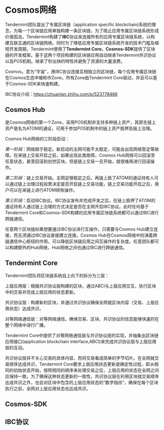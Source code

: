 # Cosmos网络
Tendermint团队提出了专属区块链（application specific blockchain)系统的理念，为每一个区块链应用单独构建一条区块链。为了阻止应用专属区块链系统形成价值孤岛，Tendermint构建了**IBC**协议来连接所有的应用专属区块链系统，以构建互联互通的区块链网络。同时为了降低应用专属区块链系统开发的技术门槛及缩短开发周期，Tendermint使用了**Tendermint Core、Cosmos-SDK**提供了区块链的开发框架。基于这两个项目构建的区块链应用自动继承Tendermint共识协议以及POS机制。继承了秒出快的特性并避免了资源的大量浪费。

Cosmos，意为“宇宙”，用IBC协议连接互相独立的区块链，每个应用专属区块链在Cosmos生态中被称作Zone，所有Zone由Tendermint Core驱动，并且可以基于Cosmos-SDK来快速构建。

IBC协议介绍：https://zhuanlan.zhihu.com/p/523778488

## Cosmos Hub
是Cosmos网络的第一个Zone，采用POS机制并支持多种链上资产，其原生链上资产是名为ATOM的通证，可用于参加POS机制中的链上资产抵押及链上治理。

Cosmos Hub网络的三阶段启动：

*第一阶段*：网络趋于稳定。新启动的主网可能不太稳定，可能会出现网络暂定等故障。在来链上交易开启之前，如果出现此类故障，Cosmos Hub网络可以回滚至任意状态，甚至回滚到创世区块。但是链上交易一旦开始，就很难再进行回滚操作。

*第二阶段*：链上交易开始。主网足够稳定之后，再链上抵了ATOM的通证持有人可以通过链上治理过程投票决定是否开启链上交易功能，链上交易功能开启之后，用户可以在来链上进行ATOM转账操作。

*第三阶段*：启动IBC协议。IBC协议发布并完成开发之后，在链上抵押了ATOM的通证持有人通过链上治理的方式决定是否在主网开启IBC协议。此时任何基于Tendermint Core和Cosmos-SDK构建的应用专属区块链系统都可以通过IBC进行跨链通信。

任意两个区块链如果想要通过IBC协议进行互操作，只需要与Cosmos Hub建立连接，而无须通过IBC协议直接建立连接。Cosmos Hub在Cosmos网络中扮演着跨链通信中心枢纽的作用，可以降低区块链应用之间互操作的复杂度。任意团队都可以构建额外的Hub网络，Hub网络之间也通过IBC进行跨链通信。

## Tendermint Core
Tendermint团队将区块链系统自上向下的拆分为三层：

上层应用层：根据共识协议层构建的区块，通过ABCI与上层应用交互，执行区块中的交易并完成上层应用的状态更新。

共识协议层：构建新的区块，并通过共识协议确保全网就区块内容（交易、上层应用状态）达成共识。

对等网络通信层：对等网络通信，确保交易、区块、共识协议的信息能够快速的在整个网络中进行广播。

Tendermint Core中提供了对等网络通信层与共识协议层的实现，并抽象出区块链应用接口(application blockchain interface,ABCI)来完成共识协议层与上层应用层的互动。

共识协议层并不关心交易的具体内容，而将交易看成简单的字节切片。在全网就交易顺序达成共识，Tendermint Core要求上层应用状态更新是确定性过程，即从相同的初始状态开始，按照相同的顺序来处理交易之后，上层应用的状态在全网之间应保持一致。为了确保这种状态更新的一致性，共识协议层在利用区块就交易顺序达成共识之外，也会对区块中包含的上层应用状态的“数字指纹”，确保在每个区块执行之前，全网对上层应用状态也达成共识。




## Cosmos-SDK


## IBC协议

